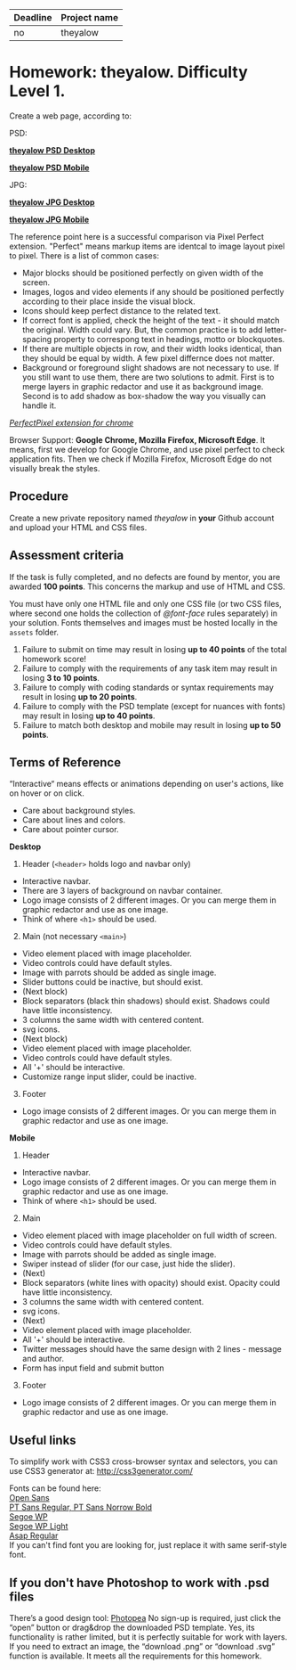 | Deadline | Project name |
| -------- | ------------ |
| no       | theyalow     |

# Homework: theyalow. Difficulty Level 1.

Create a web page, according to:

PSD:

**[theyalow PSD Desktop](https://github.com/rolling-scopes-school/tasks/blob/master/tasks/markups/level-1/theyalow/THEYALOW%20Desktop.psd)**

**[theyalow PSD Mobile](https://github.com/rolling-scopes-school/tasks/blob/master/tasks/markups/level-1/theyalow/THEYALOW%20mobile.psd)**

JPG:

**[theyalow JPG Desktop](https://github.com/rolling-scopes-school/tasks/blob/master/tasks/markups/level-1/theyalow/THEYALOW%20Desktop.jpg)**

**[theyalow JPG Mobile](https://github.com/rolling-scopes-school/tasks/blob/master/tasks/markups/level-1/theyalow/THEYALOW%20mobile.jpg)**

The reference point here is a successful comparison via Pixel Perfect extension. "Perfect" means markup items are identcal to image layout pixel to pixel. There is a list of common cases:

- Major blocks should be positioned perfectly on given width of the screen.
- Images, logos and video elements if any should be positioned perfectly according to their place inside the visual block.
- Icons should keep perfect distance to the related text.
- If correct font is applied, check the height of the text - it should match the original. Width could vary. But, the common practice is to add letter-spacing property to correspong text in headings, motto or blockquotes.
- If there are multiple objects in row, and their width looks identical, than they should be equal by width. A few pixel differnce does not matter.
- Background or foreground slight shadows are not necessary to use. If you still want to use them, there are two solutions to admit. First is to merge layers in graphic redactor and use it as background image. Second is to add shadow as box-shadow the way you visually can handle it.

_[PerfectPixel extension for chrome](https://chrome.google.com/webstore/detail/perfectpixel-by-welldonec/dkaagdgjmgdmbnecmcefdhjekcoceebi?hl=en)_

Browser Support: **Google Chrome, Mozilla Firefox, Microsoft Edge**. It means, first we develop for Google Chrome, and use pixel perfect to check application fits. Then we check if Mozilla Firefox, Microsoft Edge do not visually break the styles.

## Procedure

Create a new private repository named _theyalow_ in **your** Github account and upload your HTML and CSS files.

## Assessment criteria

If the task is fully completed, and no defects are found by mentor, you are awarded **100 points**. This concerns the markup and use of HTML and CSS.

You must have only one HTML file and only one CSS file (or two CSS files, where second one holds the collection of _@font-face_ rules separately) in your solution. Fonts themselves and images must be hosted locally in the `assets` folder.

1. Failure to submit on time may result in losing **up to 40 points** of the total homework score!
2. Failure to comply with the requirements of any task item may result in losing **3 to 10 points**.
3. Failure to comply with coding standards or syntax requirements may result in losing **up to 20 points**.
4. Failure to comply with the PSD template (except for nuances with fonts) may result in losing **up to 40 points**.
5. Failure to match both desktop and mobile may result in losing **up to 50 points**.

## Terms of Reference

“Interactive“ means effects or animations depending on user's actions, like on hover or on click.

- Care about background styles.
- Care about lines and colors.
- Care about pointer cursor.

**Desktop**

1. Header (`<header>` holds logo and navbar only)

- Interactive navbar.
- There are 3 layers of background on navbar container.
- Logo image consists of 2 different images. Or you can merge them in graphic redactor and use as one image.
- Think of where `<h1>` should be used.

2. Main (not necessary `<main>`)

- Video element placed with image placeholder.
- Video controls could have default styles.
- Image with parrots should be added as single image.
- Slider buttons could be inactive, but should exist.
- (Next block)
- Block separators (black thin shadows) should exist. Shadows could have little inconsistency.
- 3 columns the same width with centered content.
- svg icons.
- (Next block)
- Video element placed with image placeholder.
- Video controls could have default styles.
- All '+' should be interactive.
- Customize range input slider, could be inactive.

3. Footer

- Logo image consists of 2 different images. Or you can merge them in graphic redactor and use as one image.

**Mobile**

1. Header

- Interactive navbar.
- Logo image consists of 2 different images. Or you can merge them in graphic redactor and use as one image.
- Think of where `<h1>` should be used.

2. Main

- Video element placed with image placeholder on full width of screen.
- Video controls could have default styles.
- Image with parrots should be added as single image.
- Swiper instead of slider (for our case, just hide the slider).
- (Next)
- Block separators (white lines with opacity) should exist. Opacity could have little inconsistency.
- 3 columns the same width with centered content.
- svg icons.
- (Next)
- Video element placed with image placeholder.
- All '+' should be interactive.
- Twitter messages should have the same design with 2 lines - message and author.
- Form has input field and submit button

3. Footer

- Logo image consists of 2 different images. Or you can merge them in graphic redactor and use as one image.

## Useful links

To simplify work with CSS3 cross-browser syntax and selectors, you can use CSS3 generator at:
http://css3generator.com/

Fonts can be found here:  
[Open Sans](https://www.fontsquirrel.com/fonts/open-sans)  
[PT Sans Regular, PT Sans Norrow Bold](https://www.fontsquirrel.com/fonts/pt-sans)  
[Segoe WP](https://www.cufonfonts.com/font/segoe-wp)  
[Segoe WP Light](https://www.azfonts.net/families/segoe-wp-light.html)  
[Asap Regular](https://www.fontsquirrel.com/fonts/asap?q%5Bterm%5D=asap&q%5Bsearch_check%5D=Y)  
If you can't find font you are looking for, just replace it with same serif-style font.

## If you don't have Photoshop to work with .psd files

There’s a good design tool: [Photopea](https://www.photopea.com/)
No sign-up is required, just click the “open” button or drag&drop the downloaded PSD template. Yes, its functionality is rather limited, but it is perfectly suitable for work with layers.
If you need to extract an image, the “download .png” or “download .svg” function is available.
It meets all the requirements for this homework.
